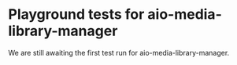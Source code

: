 # Playground tests for aio-media-library-manager
We are still awaiting the first test run for aio-media-library-manager.
